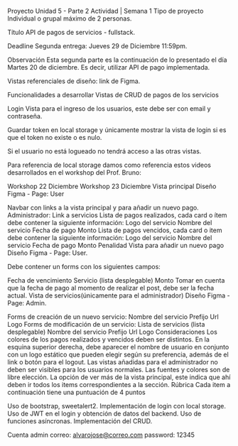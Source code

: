 
Proyecto Unidad 5 - Parte 2
Actividad   |  Semana 1
Tipo de proyecto
Individual o grupal máximo de 2 personas.

Título
API de pagos de servicios - fullstack.

Deadline
Segunda entrega: Jueves 29 de Diciembre 11:59pm.

Observación
Esta segunda parte es la continuación de lo presentado el día Martes 20 de diciembre. Es decir, utilizar API de pago implementada.

Vistas referenciales de diseño: link de Figma.

Funcionalidades a desarrollar
Vistas de CRUD de pagos de los servicios

Login
Vista para el ingreso de los usuarios, este debe ser con email y contraseña.

Guardar token en local storage y únicamente mostrar la vista de login si es que el token no existe o es nulo.

Si el usuario no está logueado no tendrá acceso a las otras vistas.

Para referencia de local storage damos como referencia estos videos desarrollados en el workshop del Prof. Bruno:

Workshop 22 Diciembre
Workshop 23 Diciembre
Vista principal
Diseño Figma - Page: User

Navbar con links a la vista principal y para añadir un nuevo pago. Administrador: Link a servicios
Lista de pagos realizados, cada card o ítem debe contener la siguiente información:
Logo del servicio
Nombre del servicio
Fecha de pago
Monto
Lista de pagos vencidos, cada card o item debe contener la siguiente información:
Logo del servicio
Nombre del servicio
Fecha de pago
Monto
Penalidad
Vista para añadir un nuevo pago
Diseño Figma - Page: User.

Debe contener un forms con los siguientes campos:

Fecha de vencimiento
Servicio (lista desplegable)
Monto
Tomar en cuenta que la fecha de pago al momento de realizar el post, debe ser la fecha actual.
Vista de servicios(únicamente para el administrador)
Diseño Figma - Page: Admin.

Forms de creación de un nuevo servicio:
Nombre del servicio
Prefijo
Url Logo
Forms de modificación de un servicio:
Lista de servicios (lista desplegable)
Nombre del servicio
Prefijo
Url Logo
Consideraciones
Los colores de los pagos realizados y vencidos deben ser distintos.
En la esquina superior derecha, debe aparecer el nombre de usuario en conjunto con un logo estático que pueden elegir según su preferencia, además de el link o botón para el logout.
Las vistas añadidas para el administrador no deben ser visibles para los usuarios normales.
Las fuentes y colores son de libre elección.
La opción de ver más de la vista principal, este indica que ahí deben ir todos los items correspondientes a la sección.
Rúbrica
Cada item a continuación tiene una puntuación de 4 puntos

Uso de bootstrap, sweetalert2.
Implementación de login con local storage.
Uso de JWT en el login y obtención de datos del backend.
Uso de funciones asíncronas.
Implementación del CRUD.



Cuenta admin
correo: alvarojose@correo.com
password: 12345
